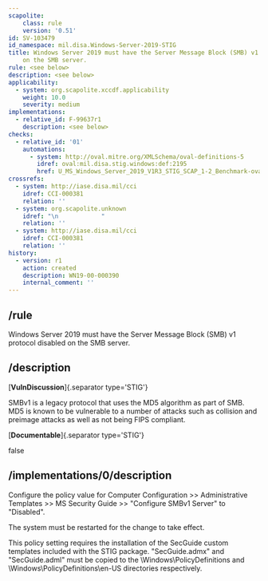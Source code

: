 ```yaml
---
scapolite:
    class: rule
    version: '0.51'
id: SV-103479
id_namespace: mil.disa.Windows-Server-2019-STIG
title: Windows Server 2019 must have the Server Message Block (SMB) v1 protocol disabled
    on the SMB server.
rule: <see below>
description: <see below>
applicability:
  - system: org.scapolite.xccdf.applicability
    weight: 10.0
    severity: medium
implementations:
  - relative_id: F-99637r1
    description: <see below>
checks:
  - relative_id: '01'
    automations:
      - system: http://oval.mitre.org/XMLSchema/oval-definitions-5
        idref: oval:mil.disa.stig.windows:def:2195
        href: U_MS_Windows_Server_2019_V1R3_STIG_SCAP_1-2_Benchmark-oval.xml
crossrefs:
  - system: http://iase.disa.mil/cci
    idref: CCI-000381
    relation: ''
  - system: org.scapolite.unknown
    idref: "\n            "
    relation: ''
  - system: http://iase.disa.mil/cci
    idref: CCI-000381
    relation: ''
history:
  - version: r1
    action: created
    description: WN19-00-000390
    internal_comment: ''
---
```



## /rule

Windows Server 2019 must have the Server Message Block (SMB) v1 protocol disabled on the SMB server.

## /description

[**VulnDiscussion**]{.separator type='STIG'}

SMBv1 is a legacy protocol that uses the MD5 algorithm as part of SMB. MD5 is known to be vulnerable to a number of attacks such as collision and preimage attacks as well as not being FIPS compliant.

[**Documentable**]{.separator type='STIG'}

false

## /implementations/0/description

Configure the policy value for Computer Configuration >> Administrative Templates >> MS Security Guide >> "Configure SMBv1 Server" to "Disabled".

The system must be restarted for the change to take effect.

This policy setting requires the installation of the SecGuide custom templates included with the STIG package. "SecGuide.admx" and "SecGuide.adml" must be copied to the \Windows\PolicyDefinitions and \Windows\PolicyDefinitions\en-US directories respectively.
